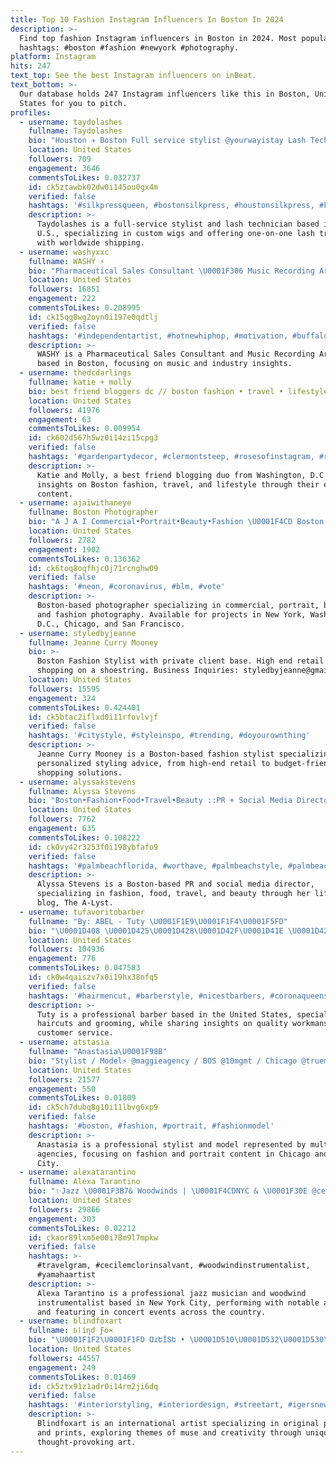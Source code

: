 ```yaml
---
title: Top 10 Fashion Instagram Influencers In Boston In 2024
description: >-
  Find top fashion Instagram influencers in Boston in 2024. Most popular
  hashtags: #boston #fashion #newyork #photography.
platform: Instagram
hits: 247
text_top: See the best Instagram influencers on inBeat.
text_bottom: >-
  Our database holds 247 Instagram influencers like this in Boston, United
  States for you to pitch.
profiles:
  - username: taydolashes
    fullname: Taydolashes
    bio: "Houston ✈️ Boston Full service stylist @yourwayistay Lash Tech and 1:1 Lash trainer I make custom machine wigs Worldwide shipping\U0001F30E"
    location: United States
    followers: 709
    engagement: 3646
    commentsToLikes: 0.032737
    id: ck5ztawbk02dw0i145ou0gx4m
    verified: false
    hashtags: '#silkpressqueen, #bostonsilkpress, #houstonsilkpress, #katywigs'
    description: >-
      Taydolashes is a full-service stylist and lash technician based in the
      U.S., specializing in custom wigs and offering one-on-one lash training
      with worldwide shipping.
  - username: washyxxc
    fullname: WASHY ⚡️
    bio: "Pharmaceutical Sales Consultant \U0001F306 Music Recording Artist \U0001F303 MA - @radiopushers \U0001F4CD Boston, MA \U0001F1E6\U0001F1F2 \U0001F1EA\U0001F1F8♒️"
    location: United States
    followers: 16851
    engagement: 222
    commentsToLikes: 0.208995
    id: ck15qg8wg2oyn0i197e0qdtlj
    verified: false
    hashtags: '#independentartist, #hotnewhiphop, #motivation, #buffalohiphop'
    description: >-
      WASHY is a Pharmaceutical Sales Consultant and Music Recording Artist
      based in Boston, focusing on music and industry insights.
  - username: thedcdarlings
    fullname: katie + molly
    bio: best friend bloggers dc // boston fashion • travel • lifestyle
    location: United States
    followers: 41976
    engagement: 63
    commentsToLikes: 0.009954
    id: ck602d567h5wz0i14zi15cpg3
    verified: false
    hashtags: '#gardenpartydecor, #clermontsteep, #rosesofinstagram, #roses'
    description: >-
      Katie and Molly, a best friend blogging duo from Washington, D.C., share
      insights on Boston fashion, travel, and lifestyle through their engaging
      content.
  - username: ajaiwithaneye
    fullname: Boston Photographer
    bio: "A J A I Commercial•Portrait•Beauty•Fashion \U0001F4CD Boston | NY, DC, CHI, SF"
    location: United States
    followers: 2782
    engagement: 1902
    commentsToLikes: 0.136362
    id: ck6toq8oqfhjc0j71rcnghw09
    verified: false
    hashtags: '#neon, #coronavirus, #blm, #vote'
    description: >-
      Boston-based photographer specializing in commercial, portrait, beauty,
      and fashion photography. Available for projects in New York, Washington
      D.C., Chicago, and San Francisco.
  - username: styledbyjeanne
    fullname: Jeanne Curry Mooney
    bio: >-
      Boston Fashion Stylist with private client base. High end retail to
      shopping on a shoestring. Business Inquiries: styledbyjeanne@gmail.com
    location: United States
    followers: 15595
    engagement: 324
    commentsToLikes: 0.424401
    id: ck5btac2iflxd0i11rfovlvjf
    verified: false
    hashtags: '#citystyle, #styleinspo, #trending, #doyourownthing'
    description: >-
      Jeanne Curry Mooney is a Boston-based fashion stylist specializing in
      personalized styling advice, from high-end retail to budget-friendly
      shopping solutions.
  - username: alyssakstevens
    fullname: Alyssa Stevens
    bio: "Boston•Fashion•Food•Travel•Beauty ::PR + Social Media Director ::Blogger at The A-Lyst, a Boston-based lifestyle blog \U0001F48Calyssa@the-alyst.com"
    location: United States
    followers: 7762
    engagement: 635
    commentsToLikes: 0.108222
    id: ck0vy42r3253f0i198ybfafo9
    verified: false
    hashtags: '#palmbeachflorida, #worthave, #palmbeachstyle, #palmbeachcounty'
    description: >-
      Alyssa Stevens is a Boston-based PR and social media director,
      specializing in fashion, food, travel, and beauty through her lifestyle
      blog, The A-Lyst.
  - username: tufavoritobarber
    fullname: "By: ABEL - Tuty \U0001F1E9\U0001F1F4\U0001F5FD"
    bio: "\U0001D408 \U0001D425\U0001D428\U0001D42F\U0001D41E \U0001D423\U0001D41E\U0001D42C\U0001D42E\U0001D42C \U0001F48E\"\U0001D40D\U0001D42E\U0001D41E\U0001D42C\U0001D42D\U0001D42B\U0001D41A \U0001D42É\U0001D427\U0001D422\U0001D41C\U0001D41A \U0001D432 \U0001D42F\U0001D41E\U0001D42B\U0001D41D\U0001D41A\U0001D41D\U0001D41E\U0001D42B\U0001D41A \U0001D429\U0001D42B\U0001D428\U0001D426\U0001D428\U0001D41C\U0001D422\U0001D428́\U0001D427 \U0001D41E\U0001D42C \U0001D41E\U0001D425 \U0001D41B\U0001D42E\U0001D41E\U0001D427 \U0001D42D\U0001D42B\U0001D41A\U0001D41B\U0001D41A\U0001D423\U0001D428\"\U0001F488✂️❤️\"\U0001D404\U0001D425 \U0001D401\U0001D41A\U0001D42B\U0001D41B\U0001D41E\U0001D42B\U0001D428 \U0001D405\U0001D41A\U0001D42F\U0001D428\U0001D42B\U0001D422\U0001D42D\U0001D428 \U0001D41D\U0001D41E \U0001D42D\U0001D42E \U0001D41B\U0001D41A\U0001D42B\U0001D41B\U0001D41E\U0001D42B\U0001D428 \U0001D405\U0001D41A\U0001D42F\U0001D428\U0001D42B\U0001D422\U0001D42D\U0001D428\" \U0001F98D\U0001F64F\U0001F3FB\U0001F98D @lyanjdad NY"
    location: United States
    followers: 104936
    engagement: 776
    commentsToLikes: 0.047583
    id: ck0w4qaiszv7x0i19hx38nfq5
    verified: false
    hashtags: '#hairmencut, #barberstyle, #nicestbarbers, #coronaqueens'
    description: >-
      Tuty is a professional barber based in the United States, specializing in
      haircuts and grooming, while sharing insights on quality workmanship and
      customer service.
  - username: atstasia
    fullname: "Anastasia\U0001F98B"
    bio: "Stylist / Model⚡️ @maggieagency / BOS @10mgmt / Chicago @truemodelmgt / NYC \U0001F4E9 Anastasia.tsikhanava@gmail.com"
    location: United States
    followers: 21577
    engagement: 550
    commentsToLikes: 0.01809
    id: ck5ch7dubq8g10i11lbvg6xp9
    verified: false
    hashtags: '#boston, #fashion, #portrait, #fashionmodel'
    description: >-
      Anastasia is a professional stylist and model represented by multiple
      agencies, focusing on fashion and portrait content in Chicago and New York
      City.
  - username: alexatarantino
    fullname: Alexa Tarantino
    bio: "✨Jazz \U0001F3B7& Woodwinds | \U0001F4CDNYC & \U0001F30E @cecilemclorinsalvant West Coast Dates 1/26 Los Angeles, CA 1/27 Davis, CA 1/28 Palo Alto, CA ⬇️ tickets & more ⬇️"
    location: United States
    followers: 29866
    engagement: 303
    commentsToLikes: 0.02212
    id: ckaor89lxm5e00i78m9l7mpkw
    verified: false
    hashtags: >-
      #travelgram, #cecilemclorinsalvant, #woodwindinstrumentalist,
      #yamahaartist
    description: >-
      Alexa Tarantino is a professional jazz musician and woodwind
      instrumentalist based in New York City, performing with notable artists
      and featuring in concert events across the country.
  - username: blindfoxart
    fullname: Ҍӏíղժ Ƒօ×
    bio: "\U0001F1F2\U0001F1FD ⱭɾԵÍՏԵ • \U0001D510\U0001D532\U0001D530\U0001D522 • Nefelibata \U0001D698\U0001D69B\U0001D692\U0001D690\U0001D692\U0001D697\U0001D68A\U0001D695 \U0001D699\U0001D68A\U0001D692\U0001D697\U0001D69D\U0001D692\U0001D697\U0001D690\U0001D69C \U0001D68A\U0001D697\U0001D68D \U0001D699\U0001D69B\U0001D692\U0001D697\U0001D69D\U0001D69C ✖️ɪɴᴛᴇʀɴᴀᴛɪᴏɴᴀʟ ᴀʀᴛɪsᴛ✖️ Sales@BlindFoxArt.com"
    location: United States
    followers: 44557
    engagement: 249
    commentsToLikes: 0.01469
    id: ck5ztx91z1adr0i14rm2ji6dq
    verified: false
    hashtags: '#interiorstyling, #interiordesign, #streetart, #igersnewengland'
    description: >-
      Blindfoxart is an international artist specializing in original paintings
      and prints, exploring themes of muse and creativity through unique,
      thought-provoking art.
---
```


